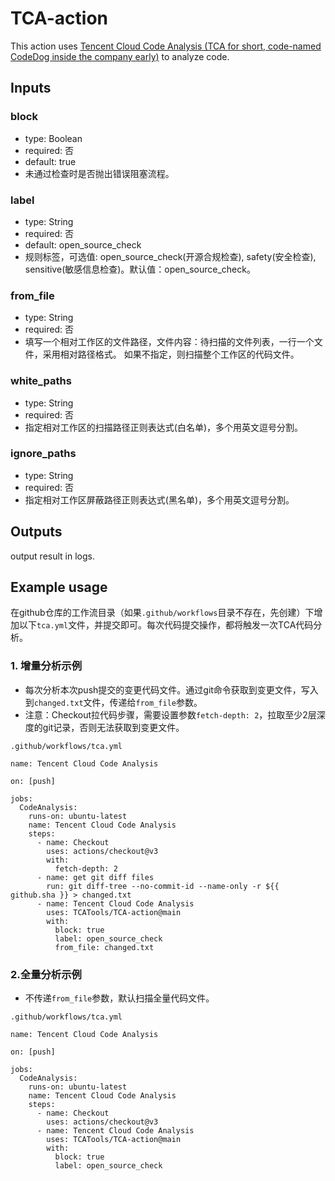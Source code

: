 # TCA-action

This action uses [Tencent Cloud Code Analysis (TCA for short, code-named CodeDog inside the company early)](https://github.com/Tencent/CodeAnalysis) to analyze code.

## Inputs

### block
- type: Boolean
- required: 否
- default: true
- 未通过检查时是否抛出错误阻塞流程。

### label
- type: String
- required: 否
- default: open_source_check
- 规则标签，可选值: open_source_check(开源合规检查), safety(安全检查), sensitive(敏感信息检查)。默认值：open_source_check。

### from_file
- type: String
- required: 否
- 填写一个相对工作区的文件路径，文件内容：待扫描的文件列表，一行一个文件，采用相对路径格式。
如果不指定，则扫描整个工作区的代码文件。

### white_paths
- type: String
- required: 否
- 指定相对工作区的扫描路径正则表达式(白名单)，多个用英文逗号分割。

### ignore_paths
- type: String
- required: 否
- 指定相对工作区屏蔽路径正则表达式(黑名单)，多个用英文逗号分割。

## Outputs

output result in logs.



## Example usage
在github仓库的工作流目录（如果`.github/workflows`目录不存在，先创建）下增加以下`tca.yml`文件，并提交即可。每次代码提交操作，都将触发一次TCA代码分析。

### 1. 增量分析示例

- 每次分析本次push提交的变更代码文件。通过git命令获取到变更文件，写入到`changed.txt`文件，传递给`from_file`参数。
- 注意：Checkout拉代码步骤，需要设置参数`fetch-depth: 2`，拉取至少2层深度的git记录，否则无法获取到变更文件。

`.github/workflows/tca.yml`
```
name: Tencent Cloud Code Analysis

on: [push]

jobs:
  CodeAnalysis:
    runs-on: ubuntu-latest
    name: Tencent Cloud Code Analysis
    steps:
      - name: Checkout
        uses: actions/checkout@v3
        with:
          fetch-depth: 2
      - name: get git diff files
        run: git diff-tree --no-commit-id --name-only -r ${{ github.sha }} > changed.txt
      - name: Tencent Cloud Code Analysis
        uses: TCATools/TCA-action@main
        with:
          block: true
          label: open_source_check
          from_file: changed.txt
```

### 2.全量分析示例

- 不传递`from_file`参数，默认扫描全量代码文件。

`.github/workflows/tca.yml`
```
name: Tencent Cloud Code Analysis

on: [push]

jobs:
  CodeAnalysis:
    runs-on: ubuntu-latest
    name: Tencent Cloud Code Analysis
    steps:
      - name: Checkout
        uses: actions/checkout@v3
      - name: Tencent Cloud Code Analysis
        uses: TCATools/TCA-action@main
        with:
          block: true
          label: open_source_check
```